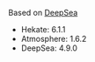 Based on [DeepSea](https://github.com/Team-Neptune/DeepSea)

* Hekate: 6.1.1
* Atmosphere: 1.6.2
* DeepSea: 4.9.0
